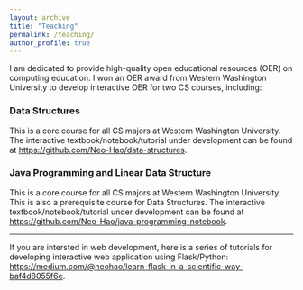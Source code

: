```yaml
---
layout: archive
title: "Teaching"
permalink: /teaching/
author_profile: true
---
```


I am dedicated to provide high-quality open educational resources (OER) on computing education. I won an OER award from Western Washington University to develop interactive OER for two CS courses, including:

### Data Structures

This is a core course for all CS majors at Western Washington University.
The interactive textbook/notebook/tutorial under development can be found at <https://github.com/Neo-Hao/data-structures>.

### Java Programming and Linear Data Structure

This is a core course for all CS majors at Western Washington University. This is also a prerequisite course for Data Structures.
The interactive textbook/notebook/tutorial under development can be found at <https://github.com/Neo-Hao/java-programming-notebook>.

---

If you are intersted in web development, here is a series of tutorials for developing interactive web application using Flask/Python: <https://medium.com/@neohao/learn-flask-in-a-scientific-way-baf4d8055f6e>.